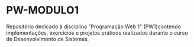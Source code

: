 # PW-MODULO1
Repositório dedicado à disciplina "Programação Web 1" (PW1)contendo implementações, exercícios e projetos práticos realizados durante o curso de Desenvolvimento de Sistemas.
